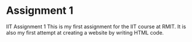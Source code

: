 # Assignment 1
 IIT Assignment 1
This is my first assignment for the IIT course at RMIT. It is also my first attempt at creating a website by writing HTML code.

